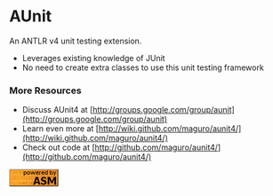 AUnit
=====

An ANTLR v4 unit testing extension.

*  Leverages existing knowledge of JUnit
*  No need to create extra classes to use this unit testing framework

### More Resources ###

*  Discuss AUnit4 at [http://groups.google.com/group/aunit](http://groups.google.com/group/aunit)
*  Learn even more at [http://wiki.github.com/maguro/aunit4/](http://wiki.github.com/maguro/aunit4/)
*  Check out code at [http://github.com/maguro/aunit4/](http://github.com/maguro/aunit4/)

![Alt text](https://github.com/maguro/aunit4/raw/master/doc/images/poweredbyasm.gif)
